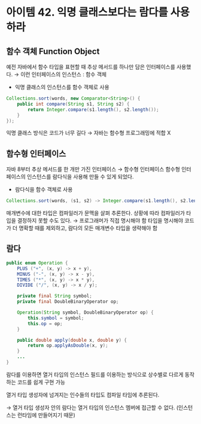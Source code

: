 # 아이템 42. 익명 클래스보다는 람다를 사용하라

## 함수 객체 Function Object

예전 자바에서 함수 타입을 표현할 때 추상 메서드를 하나만 담은 인터페이스를 사용했다.
→ 이런 인터페이스의 인스턴스 : 함수 객체

- 익명 클래스의 인스턴스를 함수 객체로 사용

```java
Collections.sort(words, new Comparator<String>() {
	public int compare(String s1, String s2) {
		return Integer.compare(s1.length(), s2.length());
	}
});
```

익명 클래스 방식은 코드가 너무 길다 → 자바는 함수형 프로그래밍에 적합 X

## 함수형 인터페이스

자바 8부터 추상 메서드를 한 개만 가진 인터페이스 → 함수형 인터페이스
함수형 인터페이스의 인스턴스를 람다식을 사용해 만들 수 있게 되었다.

- 람다식을 함수 객체로 사용

```java
Collections.sort(words, (s1, s2) -> Integer.compare(s1.length(), s2.length()));
```

매개변수에 대한 타입은 컴파일러가 문맥을 살펴 추론한다.
상황에 따라 컴파일러가 타입을 결정하지 못할 수도 있다.
→ 프로그래머가 직접 명시해야 함
타입을 명시해야 코드가 더 명확할 때를 제외하고, 람다의 모든 매개변수 타입을 생략해야 함

## 람다

```java
public enum Operation {
	PLUS ("+", (x, y) -> x + y),
	MINUS ("-", (x, y) -> x - y),
	TIMES ("*", (x, y) -> x * y),
	DIVIDE ("/", (x, y) -> x / y);

	private final String symbol;
	private final DoubleBinaryOperator op;

	Operation(String symbol, DoubleBinaryOperator op) {
		this.symbol = symbol;
		this.op = op;
	}

	public double apply(double x, double y) {
		return op.applyAsDouble(x, y);
	}
	...
}
```

람다를 이용하면 열거 타입의 인스턴스 필드를 이용하는 방식으로 상수별로 다르게 동작하는 코드를 쉽게 구현 가능

열거 타입 생성자에 넘겨지는 인수들의 타입도 컴파일 타임에 추론된다.

→ 열거 타입 생성자 안의 람다는 열거 타입의 인스턴스 멤버에 접근할 수 없다.
(인스턴스는 런타임에 만들어지기 때문)

